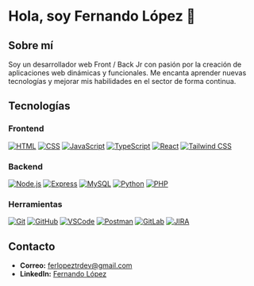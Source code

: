 # Hola, soy Fernando López 👋

## Sobre mí
Soy un desarrollador web Front / Back Jr con pasión por la creación de aplicaciones web dinámicas y funcionales. Me encanta aprender nuevas tecnologías y mejorar mis habilidades en el sector de forma continua.

## Tecnologías

### Frontend
[![HTML](https://img.shields.io/badge/-HTML-E34F26?style=flat&logo=html5&logoColor=white)](https://developer.mozilla.org/docs/Web/HTML)
[![CSS](https://img.shields.io/badge/-CSS-1572B6?style=flat&logo=css3&logoColor=white)](https://developer.mozilla.org/docs/Web/CSS)
[![JavaScript](https://img.shields.io/badge/-JavaScript-F7DF1E?style=flat&logo=javascript&logoColor=black)](https://developer.mozilla.org/docs/Web/JavaScript)
[![TypeScript](https://img.shields.io/badge/-TypeScript-3178C6?style=flat&logo=typescript&logoColor=white)](https://www.typescriptlang.org/)
[![React](https://img.shields.io/badge/-React-61DAFB?style=flat&logo=react&logoColor=black)](https://reactjs.org/)
[![Tailwind CSS](https://img.shields.io/badge/-Tailwind_CSS-38B2AC?style=flat&logo=tailwind-css&logoColor=white)](https://tailwindcss.com/)

### Backend
[![Node.js](https://img.shields.io/badge/-Node.js-339933?style=flat&logo=node.js&logoColor=white)](https://nodejs.org/)
[![Express](https://img.shields.io/badge/-Express-000000?style=flat&logo=express&logoColor=white)](https://expressjs.com/)
[![MySQL](https://img.shields.io/badge/-MySQL-4479A1?style=flat&logo=mysql&logoColor=white)](https://www.mysql.com/)
[![Python](https://img.shields.io/badge/-Python-3776AB?style=flat&logo=python&logoColor=white)](https://www.python.org/)
[![PHP](https://img.shields.io/badge/-PHP-777BB4?style=flat&logo=php&logoColor=white)](https://www.php.net/)

### Herramientas
[![Git](https://img.shields.io/badge/-Git-F05032?style=flat&logo=git&logoColor=white)](https://git-scm.com/)
[![GitHub](https://img.shields.io/badge/-GitHub-181717?style=flat&logo=github&logoColor=white)](https://github.com/)
[![VSCode](https://img.shields.io/badge/-VSCode-007ACC?style=flat&logo=visual-studio-code&logoColor=white)](https://code.visualstudio.com/)
[![Postman](https://img.shields.io/badge/-Postman-FF6C37?style=flat&logo=postman&logoColor=white)](https://www.postman.com/)
[![GitLab](https://img.shields.io/badge/-GitLab-FC6D26?style=flat&logo=gitlab&logoColor=white)](https://gitlab.com/)
[![JIRA](https://img.shields.io/badge/-JIRA-0052CC?style=flat&logo=jira&logoColor=white)](https://www.atlassian.com/software/jira)

## Contacto
- **Correo:** [ferlopeztrdev@gmail.com](mailto:ferlopeztrdev@gmail.com)
- **LinkedIn:** [Fernando López](https://www.linkedin.com/in/fernando-lopez-b80182290/)
